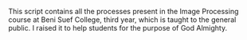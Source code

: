 This script contains all the processes present in the Image Processing course 
at Beni Suef College, third year, which is taught to the general public.
I raised it to help students for the purpose of God Almighty.
